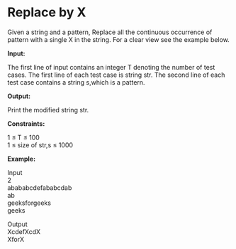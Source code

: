 # Replace by X
Given a string and a pattern, Replace all the continuous occurrence of pattern with a single X in the string. For a clear view see the example below.

**Input:**

The first line of input contains an integer T denoting the number of test cases.
The first line of each test case is string str.
The second line of each test case contains a string s,which is a pattern.

**Output:**

Print the modified string str.

**Constraints:**

1 ≤ T ≤ 100<br>
1 ≤ size of str,s ≤ 1000

**Example:**

Input<br>
2<br>
abababcdefababcdab<br>
ab<br>
geeksforgeeks<br>
geeks<br>

Output<br>
XcdefXcdX<br>
XforX
